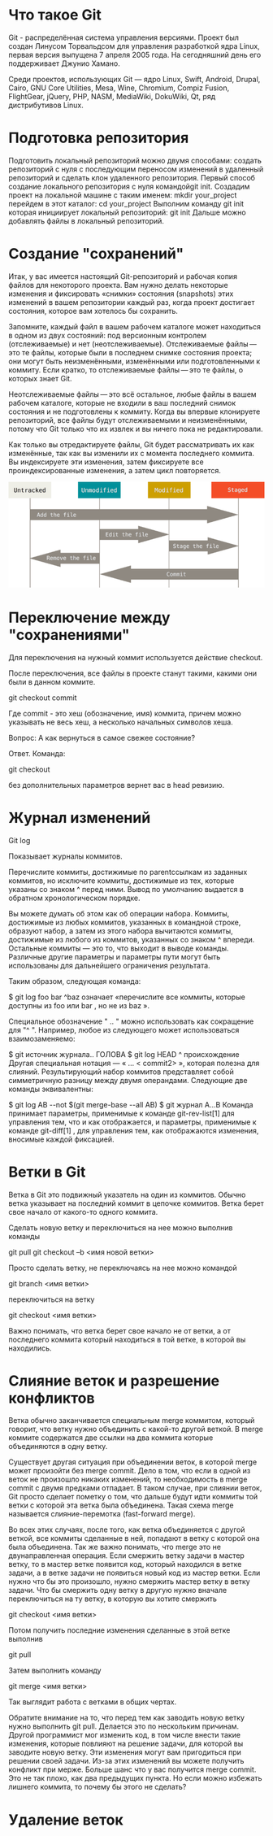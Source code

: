 # Что такое Git
Git - распределённая система управления версиями. Проект был создан Линусом Торвальдсом для управления разработкой ядра Linux, первая версия выпущена 7 апреля 2005 года. На сегодняшний день его поддерживает Джунио Хамано.

Среди проектов, использующих Git — ядро Linux, Swift, Android, Drupal, Cairo, GNU Core Utilities, Mesa, Wine, Chromium, Compiz Fusion, FlightGear, jQuery, PHP, NASM, MediaWiki, DokuWiki, Qt, ряд дистрибутивов Linux.

# Подготовка репозитория
Подготовить локальный репозиторий можно двумя способами: создать репозиторий с нуля с последующим
переносом изменений в удаленный репозиторий и сделать клон удаленного репозитория.
Первый способ создание локального репозитория с нуля командойgit init.
Создадим проект на локальной машине с таким именем:
mkdir your_project
перейдем в этот каталог:
cd your_project
Выполним команду git init которая инициирует локальный репозиторий:
git init
Дальше можно добавлять файлы в локальный репозиторий.

# Создание "сохранений"

Итак, у вас имеется настоящий Git-репозиторий и рабочая копия файлов для некоторого проекта. Вам нужно делать некоторые изменения и фиксировать «снимки» состояния (snapshots) этих изменений в вашем репозитории каждый раз, когда проект достигает состояния, которое вам хотелось бы сохранить.

Запомните, каждый файл в вашем рабочем каталоге может находиться в одном из двух состояний: под версионным контролем (отслеживаемые) и нет (неотслеживаемые). Отслеживаемые файлы — это те файлы, которые были в последнем снимке состояния проекта; они могут быть неизменёнными, изменёнными или подготовленными к коммиту. Если кратко, то отслеживаемые файлы — это те файлы, о которых знает Git.

Неотслеживаемые файлы — это всё остальное, любые файлы в вашем рабочем каталоге, которые не входили в ваш последний снимок состояния и не подготовлены к коммиту. Когда вы впервые клонируете репозиторий, все файлы будут отслеживаемыми и неизменёнными, потому что Git только что их извлек и вы ничего пока не редактировали.

Как только вы отредактируете файлы, Git будет рассматривать их как изменённые, так как вы изменили их с момента последнего коммита. Вы индексируете эти изменения, затем фиксируете все проиндексированные изменения, а затем цикл повторяется.

![lifecycle](lifecycle.jpg)

# Переключение между "сохранениями"

Для переключения на нужный коммит используется действие checkout.

После переключения, все файлы в проекте станут такими, какими они были в данном коммите.

git checkout commit

Где commit - это хеш (обозначение, имя) коммита, причем можно указывать не весь хеш, а несколько начальных символов хеша.

Вопрос: А как вернуться в самое свежее состояние?

Ответ. Команда:

git checkout

без дополнительных параметров вернет вас в head ревизию.

# Журнал изменений

Git log

Показывает журналы коммитов.

Перечислите коммиты, достижимые по parentссылкам из заданных коммитов, но исключите коммиты, достижимые из тех, которые указаны со знаком ^ перед ними. Вывод по умолчанию выдается в обратном хронологическом порядке.

Вы можете думать об этом как об операции набора. Коммиты, достижимые из любых коммитов, указанных в командной строке, образуют набор, а затем из этого набора вычитаются коммиты, достижимые из любого из коммитов, указанных со знаком ^ впереди. Остальные коммиты — это то, что выходит в выводе команды. Различные другие параметры и параметры пути могут быть использованы для дальнейшего ограничения результата.

Таким образом, следующая команда:

$ git log foo bar ^baz
означает «перечислите все коммиты, которые доступны из foo или bar , но не из baz ».

Специальное обозначение " <commit1> .. <commit2> " можно использовать как сокращение для "^ <commit1> <commit2> ". Например, любое из следующего может использоваться взаимозаменяемо:

$ git источник журнала.. ГОЛОВА
$ git log HEAD ^ происхождение
Другая специальная нотация — « <commit1> …​ < commit2> », которая полезна для слияний. Результирующий набор коммитов представляет собой симметричную разницу между двумя операндами. Следующие две команды эквивалентны:

$ git log AB --not $(git merge-base --all AB)
$ git журнал A...B
Команда принимает параметры, применимые к команде git-rev-list[1] для управления тем, что и как отображается, и параметры, применимые к команде git-diff[1] , для управления тем, как отображаются изменения, вносимые каждой фиксацией.

# Ветки в Git

Ветка в Git это подвижный указатель на один из коммитов. Обычно ветка указывает на последний коммит в цепочке коммитов. Ветка берет свое начало от какого-то одного коммита.

Сделать новую ветку и переключиться на нее можно выполнив команды

git pull
git checkout –b <имя новой ветки>

Просто сделать ветку, не переключаясь на нее можно командой

git branch <имя ветки>

переключиться на ветку

git checkout <имя ветки>

Важно понимать, что ветка берет свое начало не от ветки, а от последнего коммита который находиться в той ветке, в которой вы находились.

# Слияние веток и разрешение конфликтов

Ветка обычно заканчивается специальным merge коммитом, который говорит, что ветку нужно объединить с какой-то другой веткой. В merge коммите содержатся две ссылки на два коммита которые объединяются в одну ветку.

Существует другая ситуация при объединении веток, в которой merge может произойти без merge commit. Дело в том, что если в одной из веток не произошло никаких изменений, то необходимость в merge commit с двумя предками отпадает. В таком случае, при слиянии веток, Git просто сделает пометку о том, что дальше будут идти коммиты той ветки с которой эта ветка была объединена. Такая схема merge называется слияние-перемотка (fast-forward merge).

Во всех этих случаях, после того, как ветка объединяется с другой веткой, все коммиты сделанные в ней, попадают в ветку с которой она была объединена. Так же важно понимать, что merge это не двунаправленная операция. Если смержить ветку задачи в мастер ветку, то в мастер ветке появится код, который находился в ветке задачи, а в ветке задачи не появиться новый код из мастер ветки. Если нужно что бы это произошло, нужно смержить мастер ветку в ветку задачи.
Что бы смержить одну ветку в другую нужно вначале переключиться на ту ветку, в которую вы хотите смержить

git checkout <имя ветки>

Потом получить последние изменения сделанные в этой ветке выполнив

git pull

Затем выполнить команду

git merge <имя ветки>

Так выглядит работа с ветками в общих чертах.

Обратите внимание на то, что перед тем как заводить новую ветку нужно выполнить git pull. Делается это по нескольким причинам.
Другой программист мог изменить код, в том числе внести такие изменения, которые повлияют на решение задачи, для которой вы заводите новую ветку. Эти изменения могут вам пригодиться при решении своей задачи.
Из-за этих изменений вы можете получить конфликт при мерже.
Больше шанс что у вас получится merge commit. Это не так плохо, как два предыдущих пункта. Но если можно избежать лишнего коммита, то почему бы этого не сделать?

# Удаление веток